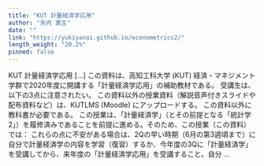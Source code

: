```yaml
---
title: "KUT 計量経済学応用"
author: "矢内 勇生"
date: ""
link: "https://yukiyanai.github.io/econometrics2/"
length_weight: "20.2%"
pinned: false
---
```


KUT 計量経済学応用 [...] この資料は、高知工科大学 (KUT) 経済・マネジメント学群で2020年度に開講する「計量経済学応用」の補助教材である。 受講生は、以下の3点に注意されたい。 この資料以外の授業資料（解説音声付きスライドや配布資料など）は、KUTLMS (Moodle) にアップロードする。 この資料以外に教科書が必要である。 この授業は、「計量経済学」（とその前提となる「統計学2」）を履修済みであることを前提に進める。そのため、この授業（この資料）では： これらの点に不安がある場合は、2Qの早い時期（6月の第3週頃まで）に自分で計量経済学の内容を学習（復習）するか、今年度の3Qに「計量経済学」を受講してから、来年度の「計量経済学応用」を受講すること。自分 ...
